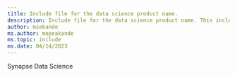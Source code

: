 ```yaml
---
title: Include file for the data science product name.
description: Include file for the data science product name. This include file will be referenced in the content where the data science product name is used.
author: msakande
ms.author: mopeakande
ms.topic: include
ms.date: 04/14/2023
---
```

Synapse Data Science